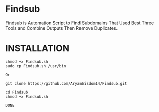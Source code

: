 # Findsub
 Findsub is Automation Script to Find Subdomains That Used Best Three Tools and Combine Outputs Then Remove Duplicates..

# INSTALLATION
```wget https://raw.githubusercontent.com/AryanWisdom14/Findsub/main/Findsub.sh
chmod +x Findsub.sh
sudo cp Findsub.sh /usr/bin

Or

git clone https://github.com/AryanWisdom14/Findsub.git

cd Findsub
chmod +x Findsub.sh

DONE
```
